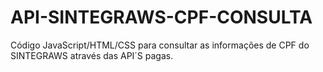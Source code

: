 # API-SINTEGRAWS-CPF-CONSULTA
Código JavaScript/HTML/CSS para consultar as informações de CPF do SINTEGRAWS através das API´S pagas.
